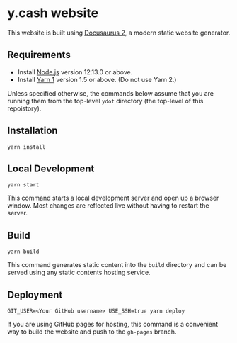 # y.cash website

This website is built using [Docusaurus 2](https://v2.docusaurus.io/), a modern static website generator.

## Requirements

- Install [Node.js](https://nodejs.org/) version 12.13.0 or above.
- Install [Yarn 1](https://yarnpkg.com/en/) version 1.5 or above. (Do not use Yarn 2.)

Unless specified otherwise, the commands below assume that you are running them from the top-level `ydot` directory (the top-level of this
repoistory).

## Installation

```console
yarn install
```

## Local Development

```console
yarn start
```

This command starts a local development server and open up a browser window. Most changes are reflected live without having to restart the server.

## Build

```console
yarn build
```

This command generates static content into the `build` directory and can be served using any static contents hosting service.

## Deployment

```console
GIT_USER=<Your GitHub username> USE_SSH=true yarn deploy
```

If you are using GitHub pages for hosting, this command is a convenient way to build the website and push to the `gh-pages` branch.
